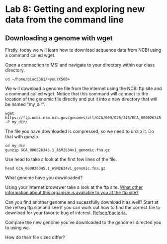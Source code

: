 # Lab 8: Getting and exploring new data from the command line

## Downloading a genome with wget

Firstly, today we will learn how to download sequence data from NCBI using a command called wget.

Open a connection to MSI and navigate to your directory within our class directory.

```
cd ~/home/bioc5361/<yourX500>
```

We will download a genome file from the internet using the NCBI ftp site and a command called wget.
Notice that this command will connect to the location of the genomic file directly and put it into a new directory that will be named "my_dir".

```
wget https://ftp.ncbi.nlm.nih.gov/genomes/all/GCA/000/026/345/GCA_000026345.1_ASM2634v1/GCA_000026345.1_ASM2634v1_genomic.fna.gz -P my_dir/
```

The file you have downloaded is compressed, so we need to unzip it. Do that with gunzip.

```
cd my_dir
gunzip GCA_000026345.1_ASM2634v1_genomic.fna.gz
```

Use head to take a look at the first few lines of the file. 

```
head GCA_000026345.1_ASM2634v1_genomic.fna.gz
```

What genome have you downloaded?

Using your internet browswer take a look at the ftp site. [What other information about this organism is avaliable to you at the ftp site?](ftp://ftp.ncbi.nlm.nih.gov/genomes/all/GCA/000/026/345/GCA_000026345.1_ASM2634v1)

Can you find another genome and sucessfully download it as well? Start at the refseq ftp site and see if you can work out how to find the correct file to download for your favorite bug of interest. [Refseq/bacteria.](ftp://ftp.ncbi.nlm.nih.gov/genomes/refseq/bacteria/)

Compare the new genome you've downloaded to the genome I directed you to using wc. 

How do their file sizes differ?








